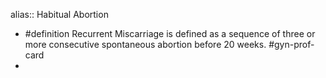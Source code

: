 alias:: Habitual Abortion

- #definition Recurrent Miscarriage is defined as a sequence of three or more consecutive spontaneous abortion before 20 weeks. #gyn-prof-card
-